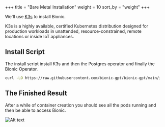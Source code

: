 +++
title = "Bare Metal Installation"
weight = 10
sort_by = "weight"
+++

We'll use [K3s](https://k3s.io/) to install Bionic. 

K3s is a highly available, certified Kubernetes distribution designed for production workloads in unattended, resource-constrained, remote locations or inside IoT appliances.

## Install Script

The install script install K3s and then the Postgres operator and finally the Bionic Operator.

```sh
curl -LO https://raw.githubusercontent.com/bionic-gpt/bionic-gpt/main/install.sh && chmod +x ./install.sh && ./install.sh
```

## The Finished Result

After a while of container creation you should see all the pods running and then be able to access Bionic.


![Alt text](../bionic-startup-k9s.png "Bionic K9s")
